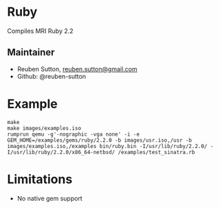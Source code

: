 Ruby
====

Compiles MRI Ruby 2.2

Maintainer
----------

* Reuben Sutton, reuben.sutton@gmail.com
* Github: @reuben-sutton

Example
=======

```
make
make images/examples.iso
rumprun qemu -g'-nographic -vga none' -i -e GEM_HOME=/examples/gems/ruby/2.2.0 -b images/usr.iso,/usr -b images/examples.iso,/examples bin/ruby.bin -I/usr/lib/ruby/2.2.0/ -I/usr/lib/ruby/2.2.0/x86_64-netbsd/ /examples/test_sinatra.rb
```

Limitations
===========

* No native gem support
